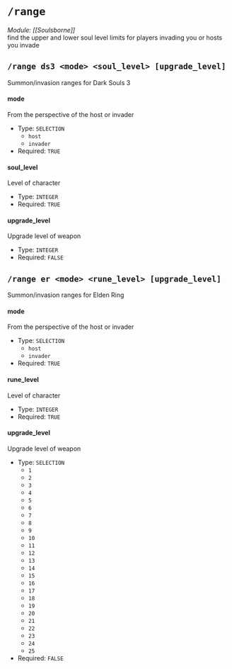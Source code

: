 # `/range`
*Module: [[Soulsborne]]*<br>
find the upper and lower soul level limits for players invading you or hosts you invade
## `/range ds3 <mode> <soul_level> [upgrade_level]`
Summon/invasion ranges for Dark Souls 3
#### mode
From the perspective of the host or invader
- Type: `SELECTION`
  - `host`
  - `invader`
- Required: `TRUE`
#### soul_level
Level of character
- Type: `INTEGER`
- Required: `TRUE`
#### upgrade_level
Upgrade level of weapon
- Type: `INTEGER`
- Required: `FALSE`
## `/range er <mode> <rune_level> [upgrade_level]`
Summon/invasion ranges for Elden Ring
#### mode
From the perspective of the host or invader
- Type: `SELECTION`
  - `host`
  - `invader`
- Required: `TRUE`
#### rune_level
Level of character
- Type: `INTEGER`
- Required: `TRUE`
#### upgrade_level
Upgrade level of weapon
- Type: `SELECTION`
  - `1`
  - `2`
  - `3`
  - `4`
  - `5`
  - `6`
  - `7`
  - `8`
  - `9`
  - `10`
  - `11`
  - `12`
  - `13`
  - `14`
  - `15`
  - `16`
  - `17`
  - `18`
  - `19`
  - `20`
  - `21`
  - `22`
  - `23`
  - `24`
  - `25`
- Required: `FALSE`